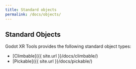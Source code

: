 ```yaml
---
title: Standard objects
permalink: /docs/objects/
---
```



## Standard Objects
Godot XR Tools provides the following standard object types:
* [Climbable]({{ site.url }}/docs/climbable/)
* [Pickable]({{ site.url }}/docs/pickable/)
